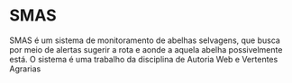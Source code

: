 # SMAS
SMAS é um sistema de monitoramento de abelhas selvagens, que busca por meio de alertas sugerir a rota e aonde a aquela abelha possivelmente está. O sistema é uma trabalho da disciplina de Autoria Web e Vertentes Agrarias
